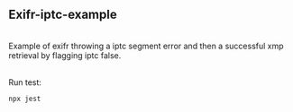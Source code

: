 ## Exifr-iptc-example
<br />
Example of exifr throwing a iptc segment error and then a successful xmp retrieval by flagging iptc false.
<br /><br />

Run test:
```
npx jest
```